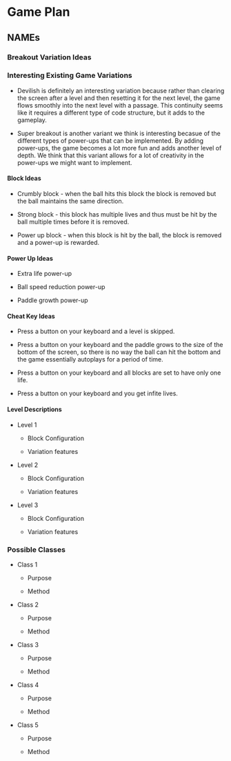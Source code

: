 # Game Plan
## NAMEs


### Breakout Variation Ideas

### Interesting Existing Game Variations

 * Devilish is definitely an interesting variation because rather than clearing the screen after a level and then resetting it for the next level,
 the game flows smoothly into the next level with a passage. This continuity seems like it requires a different type of code structure, but it adds
 to the gameplay. 

 * Super breakout is another variant we think is interesting becasue of the different types of power-ups that can be implemented. By adding power-ups, the game becomes a lot more fun and adds another level of depth. We think that this variant allows for a lot of creativity in the power-ups we might want to implement. 


#### Block Ideas

 * Crumbly block - when the ball hits this block the block is removed but the ball maintains the same direction.

 * Strong block - this block has multiple lives and thus must be hit by the ball multiple times before it is removed. 

 * Power up block - when this block is hit by the ball, the block is removed and a power-up is rewarded. 


#### Power Up Ideas

 * Extra life power-up

 * Ball speed reduction power-up

 * Paddle growth power-up


#### Cheat Key Ideas

 * Press a button on your keyboard and a level is skipped. 

 * Press a button on your keyboard and the paddle grows to the size of the bottom of the screen, so there is no way the ball can hit the bottom and the game essentially autoplays for a period of time. 

 * Press a button on your keyboard and all blocks are set to have only one life. 

 * Press a button on your keyboard and you get infite lives. 


#### Level Descriptions

 * Level 1
   * Block Configuration

   * Variation features

 * Level 2
   * Block Configuration

   * Variation features

 * Level 3
   * Block Configuration

   * Variation features


### Possible Classes

 * Class 1
   * Purpose

   * Method

 * Class 2
   * Purpose

   * Method

 * Class 3
   * Purpose

   * Method

 * Class 4
   * Purpose

   * Method

 * Class 5
   * Purpose

   * Method
